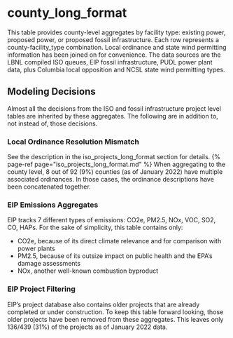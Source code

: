 # county_long_format

This table provides county-level aggregates by facility type: existing power, proposed power, or proposed fossil infrastructure. Each row represents a county-facility_type combination. Local ordinance and state wind permitting information has been joined on for convenience.
The data sources are the LBNL compiled ISO queues, EIP fossil infrastructure, PUDL power plant data, plus Columbia local opposition and NCSL state wind permitting types.

## Modeling Decisions

Almost all the decisions from the ISO and fossil infrastructure project level tables are inherited by these aggregates. The following are in addition to, not instead of, those decisions.

### Local Ordinance Resolution Mismatch

See the description in the iso\_projects\_long\_format section for details.
{% page-ref page="iso_projects_long_format.md" %}
When aggregating to the county level, 8 out of 92 (9%) counties (as of January 2022) have multiple associated ordinances. In those cases, the ordinance descriptions have been concatenated together.

### EIP Emissions Aggregates

EIP tracks 7 different types of emissions: CO2e, PM2.5, NOx, VOC, SO2, CO, HAPs. For the sake of simplicity, this table contains only:

* CO2e, because of its direct climate relevance and for comparison with power plants
* PM2.5, because of its outsize impact on public health and the EPA’s damage assessments
* NOx, another well-known combustion byproduct

### EIP Project Filtering

EIP’s project database also contains older projects that are already completed or under construction. To keep this table forward looking, those older projects have been removed from these aggregates. This leaves only 136/439 (31%) of the projects as of January 2022 data.
